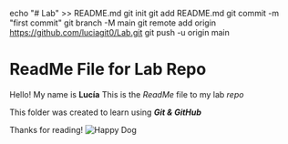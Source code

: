 echo "# Lab" >> README.md
git init
git add README.md
git commit -m "first commit"
git branch -M main
git remote add origin https://github.com/luciagit0/Lab.git
git push -u origin main

# ReadMe File for Lab Repo
Hello! My name is **Lucía**
This is the *ReadMe* file to my lab *repo*

This folder was created to learn using ***Git & GitHub***

Thanks for reading! 
![Happy Dog](https://th.bing.com/th/id/R.b4baa9d92cf8f09a9360e6419d9a6fc2?rik=w2%2fT7HKu5d5Hfw&riu=http%3a%2f%2feskipaper.com%2fimages%2fhappy-dog-2.jpg&ehk=HpSgd2%2bsrAAo0hbBhWTA30VsaeX8uZsE3nqA2Q7C7I0%3d&risl=&pid=ImgRaw&r=0)
